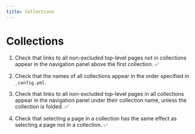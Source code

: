 ```yaml
---
title: Collections
---
```


# Collections

1.  Check that links to all non-excluded top-level pages not in collections
    appear in the navigation panel above the first collection. ✅

1.  Check that the names of all collections appear in the order specified in 
    `_config.yml`.
  
1.  Check that links to all non-excluded top-level pages in all collections
    appear in the navigation panel under their collection name,
    unless the collection is folded. ✅

1.  Check that selecting a page in a collection has the same effect as
    selecting a page not in a collection. ✅
